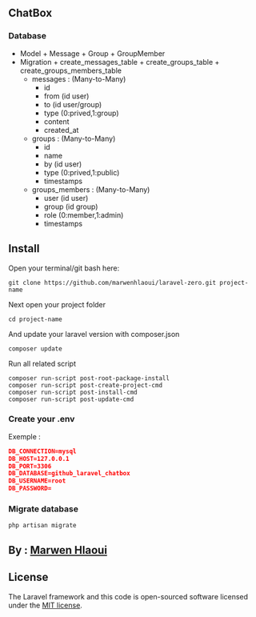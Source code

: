 ## ChatBox
### Database
* Model 		+ Message
				+ Group
				+ GroupMember
* Migration 	+ create_messages_table
				+ create_groups_table
				+ create_groups_members_table
	+ messages : (Many-to-Many)
		* id
		* from (id user)
		* to (id user/group)
		* type (0:prived,1:group)
		* content
		* created_at
	+ groups : (Many-to-Many)
		* id
		* name
		* by (id user)
		* type (0:prived,1:public)
		* timestamps
	+ groups_members : (Many-to-Many)
		* user (id user)
		* group (id group)
		* role (0:member,1:admin)
		* timestamps
## Install

Open your terminal/git bash here:
```git
git clone https://github.com/marwenhlaoui/laravel-zero.git project-name 
```
Next open your project folder  
```git
cd project-name 
```
And update your laravel version with composer.json
```git
composer update 
``` 
Run all related script
```git
composer run-script post-root-package-install 
composer run-script post-create-project-cmd 
composer run-script post-install-cmd 
composer run-script post-update-cmd 
``` 

### Create your .env 
Exemple :
```json
DB_CONNECTION=mysql
DB_HOST=127.0.0.1
DB_PORT=3306
DB_DATABASE=github_laravel_chatbox
DB_USERNAME=root
DB_PASSWORD=
``` 

### Migrate database

```git
php artisan migrate
``` 
## By : [Marwen Hlaoui](https://marwenhlaoui.me) 
## License 
The Laravel framework and this code is open-sourced software licensed under the [MIT license](http://opensource.org/licenses/MIT).
